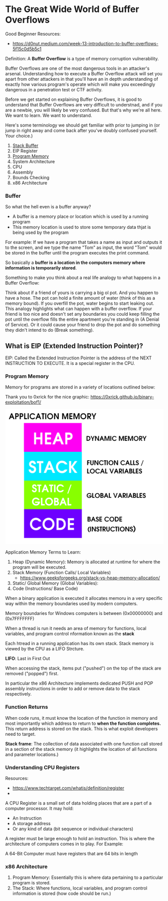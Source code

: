 # The Great Wide World of Buffer Overflows

Good Beginner Resources:
- https://d0nut.medium.com/week-13-introduction-to-buffer-overflows-5f15c0d5b5c1


Definition: A **Buffer Overflow** is a type of memory corruption vulnerability. 

Buffer Overflows are one of the most dangerous tools in an attacker's arsenal. Understanding how to execute a Buffer Overflow attack will set you apart from other attackers in that you'll have an in depth understanding of exactly how various program's operate which will make you exceedingly dangerous in a penetration test or CTF activity. 

Before we get started on explaining Buffer Overflows, it is good to understand that Buffer Overflows are very difficult to understnad, and if you are a newbie, you will likely be very confused. But that's why we're all here. We want to learn. We want to understand. 

Here's some terminology we should get familiar with prior to jumping in (or jump in right away and come back after you've doubly confused yourself. Your choice.)

1. [Stack Buffer](#buffer)
2. EIP Register
3. [Program Memory](#program-memory)
4. System Architecture
5. CPU
6. Assembly
7. Bounds Checking
8. x86 Architecture

### Buffer
So what the hell even is a buffer anyway?
- A buffer is a memory place or location which is used by a running program
- This memory location is used to store some temporary data thjat is being used by the program
 
For example:
If we have a program that takes a name as input and outputs it to the screen, and we type the name "Tom" as input, the word "Tom" would be stored in the buffer until the program executes the print command. 

So basically a **buffer is a location in the computers memory where information is temporarily stored**. 

Something to make you think about a real life analogy to what happens in a Buffer Overflow: 
 
Think about if a friend of yours is carrying a big ol pot. And you happen to have a hose. The pot can hold a finite amount of water (think of this as a memory bound). If you overfill the pot, water begins to start leaking out. This analogy highlights what can happen with a buffer overflow. If your friend is too nice and doesn't set any boundaries you could keep filling the pot until the overflow fills the entire apartment you're standing in (A Denial of Service). Or it could cause your friend to drop the pot and do something they didn't intend to do (Break something).

## What is EIP (Extended Instruction Pointer)?

EIP: Called the Extended Instruction Pointer is the address of the NEXT INSTRUCTION TO EXECUTE. It is a special register in the CPU. 




### Program Memory

Memory for programs are stored in a variety of locations outlined below: 

Thank you to 0xrick for the nice graphic: https://0xrick.github.io/binary-exploitation/bof1/

![program-mem](program-memory.PNG)


Application Memory Terms to Learn:

1. Heap (Dynamic Memory): Memory is allocated at runtime for where the program will be executed.
2. Stack Memory (Function Calls/ Local Variables)
    - https://www.geeksforgeeks.org/stack-vs-heap-memory-allocation/
3. Static/ Global Memory (Global Variables): 
4. Code (Instructions/ Base Code)

When a binary application is executed it allocates memoru in a very specific way within the memory boundaries used by modern computers. 

Memory boundaries for Windows computers is between (0x00000000) and (0x7FFFFFFF)

When a thread is run it needs an area of memory for functions, local variables, and program control nformation known as the **stack**

Each htread in a running application has its own stack. Stack memory is viewed by the CPU as a LIFO Strcture. 

**LIFO**: Last in First Out

When accessing the stack, items put ("pushed") on the top of the stack are removed ("popped") first. 

In particular the x86 Architecture implements dedicated PUSH and POP assembly instructions in order to add or remove data to the stack respectively.

### Function Returns

When code runs, it must know the location of the function in memory and most importantly which address to return to **when the function completes.** This return address is stored on the stack. This is what exploit developers need to target. 

**Stack frame**: The collection of data associated with one function call stored in a section of the stack memory (it highlights the location of all functions and parameter locations.)


### Understanding CPU Registers

Resources: 
 - https://www.techtarget.com/whatis/definition/register
 - 
A CPU Register is a small set of data holding places that are a part of a computer processor. It may hold:
- An Instruction
- A storage address
- Or any kind of data (bit sequence or individual characters)

A register must be large enough to hold an instruction. This is where the architecture of computers comes in to play. For Example:

A 64-Bit Computer must have registers that are 64 bits in length

### x86 Architecture

1. Program Memory: Essentially this is where data pertaining to a particular program is stored. 
2. The Stack: Where functions, local variables, and program control information is stored (how code should be run.)


